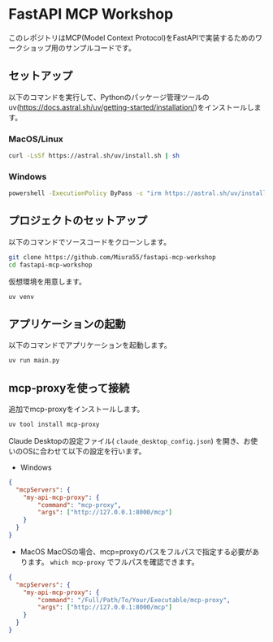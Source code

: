 # FastAPI MCP Workshop
このレポジトリはMCP(Model Context Protocol)をFastAPIで実装するためのワークショップ用のサンプルコードです。

## セットアップ
以下のコマンドを実行して、Pythonのパッケージ管理ツールのuv(https://docs.astral.sh/uv/getting-started/installation/)をインストールします。

### MacOS/Linux

```bash
curl -LsSf https://astral.sh/uv/install.sh | sh
```

### Windows

```bash
powershell -ExecutionPolicy ByPass -c "irm https://astral.sh/uv/install.ps1 | iex"
```

## プロジェクトのセットアップ
以下のコマンドでソースコードをクローンします。

```bash
git clone https://github.com/Miura55/fastapi-mcp-workshop
cd fastapi-mcp-workshop
```

仮想環境を用意します。

```bash
uv venv
```

## アプリケーションの起動
以下のコマンドでアプリケーションを起動します。

```bash
uv run main.py
```

## mcp-proxyを使って接続

追加でmcp-proxyをインストールします。

```bash
uv tool install mcp-proxy
```

Claude Desktopの設定ファイル( `claude_desktop_config.json`) を開き、お使いのOSに合わせて以下の設定を行います。

- Windows

```json
{
  "mcpServers": {
    "my-api-mcp-proxy": {
        "command": "mcp-proxy",
        "args": ["http://127.0.0.1:8000/mcp"]
    }
  }
}
```

- MacOS
MacOSの場合、mcp=proxyのパスをフルパスで指定する必要があります。 `which mcp-proxy` でフルパスを確認できます。

```json
{
  "mcpServers": {
    "my-api-mcp-proxy": {
        "command": "/Full/Path/To/Your/Executable/mcp-proxy",
        "args": ["http://127.0.0.1:8000/mcp"]
    }
  }
}
```
